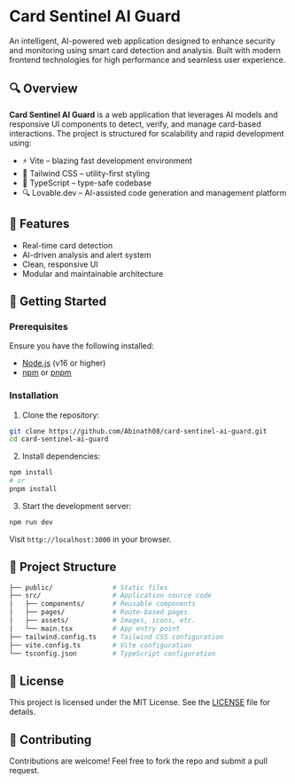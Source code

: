 # Card Sentinel AI Guard

An intelligent, AI-powered web application designed to enhance security and monitoring using smart card detection and analysis. Built with modern frontend technologies for high performance and seamless user experience.

## 🔍 Overview

**Card Sentinel AI Guard** is a web application that leverages AI models and responsive UI components to detect, verify, and manage card-based interactions. The project is structured for scalability and rapid development using:

* ⚡️ Vite – blazing fast development environment
* 🎨 Tailwind CSS – utility-first styling
* 🧠 TypeScript – type-safe codebase
* 🔍 Lovable.dev – AI-assisted code generation and management platform

## 📆 Features

* Real-time card detection
* AI-driven analysis and alert system
* Clean, responsive UI
* Modular and maintainable architecture

## 🚀 Getting Started

### Prerequisites

Ensure you have the following installed:

* [Node.js](https://nodejs.org/) (v16 or higher)
* [npm](https://www.npmjs.com/) or [pnpm](https://pnpm.io/)

### Installation

1. Clone the repository:

```bash
git clone https://github.com/Abinath08/card-sentinel-ai-guard.git
cd card-sentinel-ai-guard
```

2. Install dependencies:

```bash
npm install
# or
pnpm install
```

3. Start the development server:

```bash
npm run dev
```

Visit `http://localhost:3000` in your browser.

## 💠 Project Structure

```bash
├── public/               # Static files
├── src/                  # Application source code
│   ├── components/       # Reusable components
│   ├── pages/            # Route-based pages
│   ├── assets/           # Images, icons, etc.
│   └── main.tsx          # App entry point
├── tailwind.config.ts    # Tailwind CSS configuration
├── vite.config.ts        # Vite configuration
└── tsconfig.json         # TypeScript configuration
```



## 📄 License

This project is licensed under the MIT License. See the [LICENSE](LICENSE) file for details.

## 🤝 Contributing

Contributions are welcome! Feel free to fork the repo and submit a pull request.
